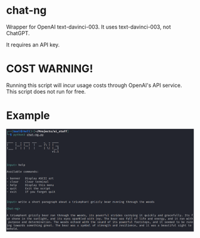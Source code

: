 # chat-ng
Wrapper for OpenAI text-davinci-003. It uses text-davinci-003, not ChatGPT.

It requires an API key.

# COST WARNING!

Running this script will incur usage costs through OpenAI's API service. This script does not run for free.

# Example

![](/chat-ng.PNG)
